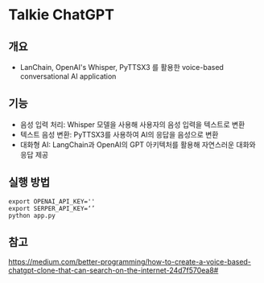 # Talkie ChatGPT

## 개요
* LanChain, OpenAI's Whisper, PyTTSX3 를 활용한 voice-based conversational AI application

## 기능
* 음성 입력 처리: Whisper 모델을 사용해 사용자의 음성 입력을 텍스트로 변환
* 텍스트 음성 변환: PyTTSX3를 사용하여 AI의 응답을 음성으로 변환
* 대화형 AI: LangChain과 OpenAI의 GPT 아키텍처를 활용해 자연스러운 대화와 응답 제공

## 실행 방법
```
export OPENAI_API_KEY=''
export SERPER_API_KEY=‘’
python app.py
```

## 참고
https://medium.com/better-programming/how-to-create-a-voice-based-chatgpt-clone-that-can-search-on-the-internet-24d7f570ea8#
